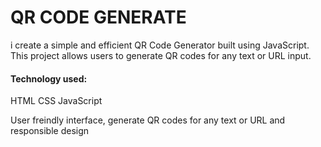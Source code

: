 <h1>QR CODE GENERATE </h1>
i create a simple and efficient QR Code Generator built using JavaScript. 
This project allows users to generate QR codes for any text or URL input.
<h4>Technology used:</h4>
HTML
CSS
JavaScript
<p>User freindly interface, generate QR codes for any text or URL and responsible design </p>
